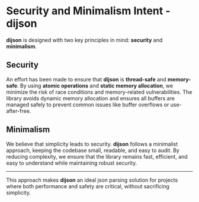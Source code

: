 # **Security and Minimalism Intent** - dijson

**dijson** is designed with two key principles in mind: **security** and **minimalism**.

## Security

An effort has been made to ensure that **dijson** is **thread-safe** and **memory-safe**. By using **atomic operations** and **static memory allocation**, we minimize the risk of race conditions and memory-related vulnerabilities. The library avoids dynamic memory allocation and ensures all buffers are managed safely to prevent common issues like buffer overflows or use-after-free.

## Minimalism

We believe that simplicity leads to security. **dijson** follows a minimalist approach, keeping the codebase small, readable, and easy to audit. By reducing complexity, we ensure that the library remains fast, efficient, and easy to understand while maintaining robust security.

---

This approach makes **dijson** an ideal json parsing solution for projects where both performance and safety are critical, without sacrificing simplicity.
